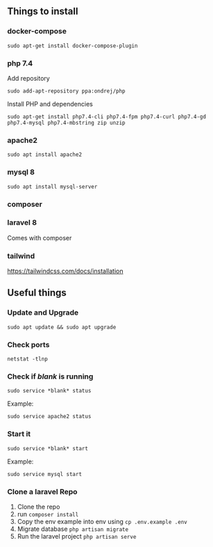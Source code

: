 ## Things to install

### docker-compose

`sudo apt-get install docker-compose-plugin`

### php 7.4

Add repository

`sudo add-apt-repository ppa:ondrej/php`

Install PHP and dependencies

`sudo apt-get install php7.4-cli php7.4-fpm php7.4-curl php7.4-gd php7.4-mysql php7.4-mbstring zip unzip`

### apache2

`sudo apt install apache2`

### mysql 8

`sudo apt install mysql-server`

### composer



### laravel 8

Comes with composer

### tailwind

https://tailwindcss.com/docs/installation

## Useful things

### Update and Upgrade

`sudo apt update && sudo apt upgrade`

### Check ports

`netstat -tlnp`

### Check if *blank* is running

`sudo service *blank* status`

Example:

`sudo service apache2 status`

### Start it

`sudo service *blank* start`

Example:

`sudo service mysql start`

### Clone a laravel Repo

1. Clone the repo
2. run `composer install`
3. Copy the env example into env using `cp .env.example .env`
4. Migrate database `php artisan migrate`
5. Run the laravel project `php artisan serve`